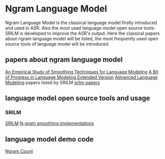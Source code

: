 # Ngram Language Model
Ngram Language Model is the classical language model firstly introduced and used in ASR. Also the most used language model open source tools-SRILM is developed to improve the ASR's output. Here the classical papers about ngram language model will be listed, the most frequently used open source tools of language model will be introduced. 
## papers about ngram language model
[An Empirical Study of Smoothing Techniques for Language Modeling](https://arxiv.org/pdf/cmp-lg/9606011.pdf)
[A Bit of Progress in Language Modeling Extended Version](https://arxiv.org/pdf/cs/0108005.pdf)
[Advanced Language Modeling](https://www.ee.columbia.edu/~stanchen/spring16/e6870/slides/lecture11.pdf)
papers listed by SRILM
[srilm papers](http://www.speech.sri.com/projects/srilm/manpages/)

## language model open source tools and usage
### SRILM
[SRILM](http://www.speech.sri.com/projects/srilm/)
[ N-gram smoothing implementations](http://www.speech.sri.com/projects/srilm/manpages/ngram-discount.7.html)

## language model demo code
[Ngram Count](https://github.com/zhpacer/language_model/tree/main/NgramLm)

